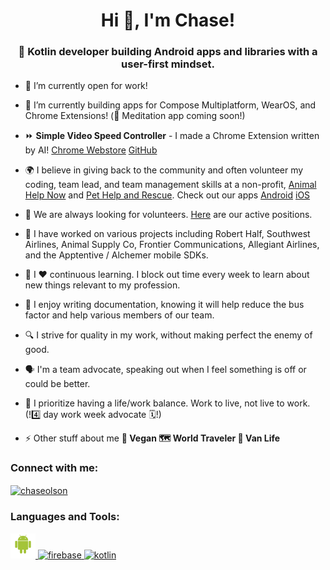 <h1 align="center">Hi 👋, I'm Chase!</h1>
<h3 align="center">📱 Kotlin developer building Android apps and libraries with a user-first mindset.</h3>

- 🔭 I’m currently open for work!

- 🌱 I’m currently building apps for Compose Multiplatform, WearOS, and Chrome Extensions! (🧘 Meditation app coming soon!)

- ⏩ <b>Simple Video Speed Controller</b> - I made a Chrome Extension written by AI! [Chrome Webstore](https://chromewebstore.google.com/detail/simple-video-speed-contro/kcjfpmjkbkhgojilpihplkedadndnked?authuser=0&hl=en)   [GitHub](https://github.com/Chaseos/SimpleVideoSpeedController)

- 🌍 I believe in giving back to the community and often volunteer my coding, team lead, and team management skills at a non-profit, [Animal Help Now](https://ahnow.org/) and [Pet Help and Rescue](https://www.phar.org/). Check out our apps [Android](https://play.google.com/store/apps/dev?id=6630436480644093730) [iOS](https://apps.apple.com/us/developer/animal-watch/id511153460)

- 🤝 We are always looking for volunteers. [Here](https://www.volunteermatch.org/search/org768702.jsp) are our active positions.

- 🤖 I have worked on various projects including Robert Half, Southwest Airlines, Animal Supply Co, Frontier Communications, Allegiant Airlines, and the Apptentive / Alchemer mobile SDKs.

- 📖 I ♥️ continuous learning. I block out time every week to learn about new things relevant to my profession.

- 💬 I enjoy writing documentation, knowing it will help reduce the bus factor and help various members of our team.

- 🔍 I strive for quality in my work, without making perfect the enemy of good.

- 🗣️ I'm a team advocate, speaking out when I feel something is off or could be better.

- 🤹 I prioritize having a life/work balance. Work to live, not live to work. (!4️⃣ day work week advocate 🗓️!)

- ⚡ Other stuff about me **🌱 Vegan 🗺️ World Traveler 🚐 Van Life**


<h3 align="left">Connect with me:</h3>
<p align="left">
<a href="https://linkedin.com/in/chaseolson" target="blank"><img align="center" src="https://raw.githubusercontent.com/rahuldkjain/github-profile-readme-generator/master/src/images/icons/Social/linked-in-alt.svg" alt="chaseolson" height="30" width="40" /></a>
</p>

<h3 align="left">Languages and Tools:</h3>
<p align="left"> <a href="https://developer.android.com" target="_blank" rel="noreferrer"> <img src="https://raw.githubusercontent.com/devicons/devicon/master/icons/android/android-original-wordmark.svg" alt="android" width="40" height="40"/> </a> <a href="https://firebase.google.com/" target="_blank" rel="noreferrer"> <img src="https://www.vectorlogo.zone/logos/firebase/firebase-icon.svg" alt="firebase" width="40" height="40"/> </a> <a href="https://kotlinlang.org" target="_blank" rel="noreferrer"> <img src="https://www.vectorlogo.zone/logos/kotlinlang/kotlinlang-icon.svg" alt="kotlin" width="40" height="40"/> </a> </p>
